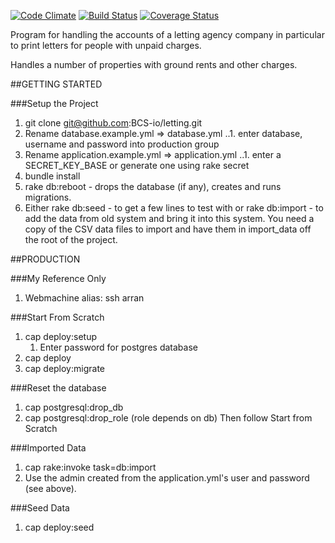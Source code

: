 [![Code Climate](https://codeclimate.com/github/BCS-io/letting.png)](https://codeclimate.com/github/BCS-io/letting)
[![Build Status](https://travis-ci.org/BCS-io/letting.png)](https://travis-ci.org/BCS-io/letting)
[![Coverage Status](https://coveralls.io/repos/BCS-io/letting/badge.png)](https://coveralls.io/r/BCS-io/letting)

Program for handling the accounts of a letting agency company in particular to print letters for people with unpaid charges.

Handles a number of properties with ground rents and other charges.

##GETTING STARTED

###Setup the Project

1. git clone git@github.com:BCS-io/letting.git
2. Rename database.example.yml => database.yml
   ..1. enter database, username and password into production group
3. Rename application.example.yml => application.yml
   ..1. enter a SECRET_KEY_BASE or generate one using rake secret
4. bundle install
5. rake db:reboot - drops the database (if any), creates and runs migrations.
4. Either
  rake db:seed - to get a few lines to test with
  or
  rake db:import - to add the data from old system and bring it into this system. You need a copy of the CSV data files to import and have them in import_data off the root of the project.

##PRODUCTION

###My Reference Only
1. Webmachine alias: ssh arran

###Start From Scratch
1. cap deploy:setup
    1. Enter password for postgres database
2. cap deploy
3. cap deploy:migrate

###Reset the database
1. cap postgresql:drop_db
2. cap postgresql:drop_role   (role depends on db)
Then follow Start from Scratch


###Imported Data
1. cap rake:invoke task=db:import
2. Use the admin created from the application.yml's user and password (see above).

###Seed Data
1. cap deploy:seed

